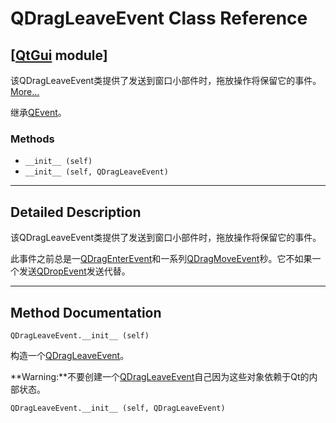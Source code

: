 # QDragLeaveEvent Class Reference

## [[QtGui](index.htm) module]

该QDragLeaveEvent类提供了发送到窗口小部件时，拖放操作将保留它的事件。[More...](#details)

继承[QEvent](qevent.html)。

### Methods

*   `__init__ (self)`
*   `__init__ (self, QDragLeaveEvent)`

* * *

## Detailed Description

该QDragLeaveEvent类提供了发送到窗口小部件时，拖放操作将保留它的事件。

此事件之前总是一[QDragEnterEvent](qdragenterevent.html)和一系列[QDragMoveEvent](qdragmoveevent.html)秒。它不如果一个发送[QDropEvent](qdropevent.html)发送代替。

* * *

## Method Documentation

```
QDragLeaveEvent.__init__ (self)
```

构造一个[QDragLeaveEvent](qdragleaveevent.html)。

**Warning:**不要创建一个[QDragLeaveEvent](qdragleaveevent.html)自己因为这些对象依赖于Qt的内部状态。

```
QDragLeaveEvent.__init__ (self, QDragLeaveEvent)
```